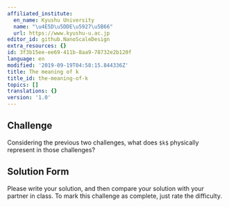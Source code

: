 ```yaml
---
affiliated_institute:
  en_name: Kyushu University
  name: "\u4E5D\u5DDE\u5927\u5B66"
  url: https://www.kyushu-u.ac.jp
editor_id: github.NanoScaleDesign
extra_resources: {}
id: 3f3b15ee-ee69-411b-8aa9-78732e2b120f
language: en
modified: '2019-09-19T04:58:15.844336Z'
title: The meaning of k
title_id: the-meaning-of-k
topics: []
translations: {}
version: '1.0'
---
```


## Challenge
Considering the previous two challenges, what does `$k$` physically represent in those challenges?


## Solution Form
Please write your solution, and then compare your solution with your partner in class.
To mark this challenge as complete, just rate the difficulty.
